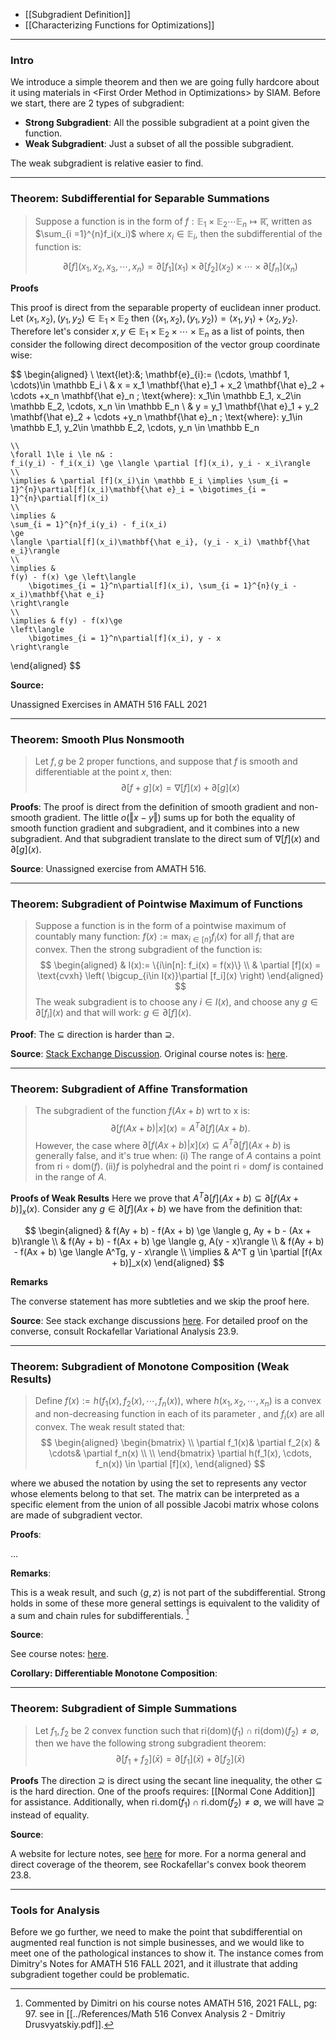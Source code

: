  * [[Subgradient Definition]]
* [[Characterizing Functions for Optimizations]]

---
### **Intro**

We introduce a simple theorem and then we are going fully hardcore about it using materials in \<First Order Method in Optimizations\> by SIAM. Before we start, there are 2 types of subgradient: 

* **Strong Subgradient**: All the possible subgradient at a point given the function. 
* **Weak Subgradient**: Just a subset of all the possible subgradient. 

The weak subgradient is relative easier to find. 

---
### **Theorem: Subdifferential for Separable Summations**

> Suppose a function is in the form of $f: \mathbb E_1 \times \mathbb E_2 \cdots \mathbb E_n \mapsto \mathbb {\bar R}$, written as $\sum_{i =1}^{n}f_i(x_i)$ where $x_i\in \mathbb E_i$, then the subdifferential of the function is: 
> 
> $$
> \partial[f](x_1, x_2, x_3,\cdots, x_n) = \partial[f_1](x_1)\times \partial [f_2](x_2)\times \cdots \times \partial [f_n](x_n)
> $$

**Proofs**

This proof is direct from the separable property of euclidean inner product. Let $(x_1, x_2), (y_1, y_2)\in \mathbb E_1\times \mathbb E_2$ then $\langle (x_1, x_2), (y_1, y_2)\rangle = \langle x_1, y_1\rangle + \langle x_2, y_2\rangle$. Therefore let's consider $x, y\in \mathbb E_1\times \mathbb E_2\times \cdots \times \mathbb E_n$ as a list of points, then consider the following direct decomposition of the vector group coordinate wise: 

$$
\begin{aligned}
    \\
    \text{let}:&\; \mathbf{e}_{i}:=  (\cdots, \mathbf 1, \cdots)\in \mathbb E_i 
    \\
    &
    x = x_1 \mathbf{\hat e}_1 + x_2 \mathbf{\hat e}_2 + \cdots +x_n \mathbf{\hat e}_n \; \text{where}: x_1\in \mathbb E_1, x_2\in \mathbb E_2, \cdots, x_n \in \mathbb E_n
    \\
    &
    y = y_1 \mathbf{\hat e}_1 + y_2 \mathbf{\hat e}_2 + \cdots +y_n \mathbf{\hat e}_n \; \text{where}: y_1\in \mathbb E_1, y_2\in \mathbb E_2, \cdots, y_n \in \mathbb E_n
    
    \\
    \forall 1\le i \le n& : 
    f_i(y_i) - f_i(x_i) \ge \langle \partial [f](x_i), y_i - x_i\rangle
    \\
    \implies & \partial [f](x_i)\in \mathbb E_i \implies \sum_{i = 1}^{n}\partial[f](x_i)\mathbf{\hat e}_i = \bigotimes_{i = 1}^{n}\partial[f](x_i)
    \\
    \implies &
    \sum_{i = 1}^{n}f_i(y_i) - f_i(x_i)
    \ge 
    \langle \partial[f](x_i)\mathbf{\hat e_i}, (y_i - x_i) \mathbf{\hat e_i}\rangle
    \\
    \implies & 
    f(y) - f(x) \ge \left\langle 
        \bigotimes_{i = 1}^n\partial[f](x_i), \sum_{i = 1}^{n}(y_i - x_i)\mathbf{\hat e_i}    
    \right\rangle
    \\
    \implies & f(y) - f(x)\ge 
    \left\langle 
        \bigotimes_{i = 1}^n\partial[f](x_i), y - x
    \right\rangle
\end{aligned}
$$


**Source:** 

Unassigned Exercises in AMATH 516 FALL 2021

---
### **Theorem: Smooth Plus Nonsmooth**

> Let $f, g$ be 2 proper functions, and suppose that $f$ is smooth and differentiable at the point $x$, then: 
> $$
>   \partial [f + g](x)  = \nabla [f](x) + \partial [g](x)
> $$

**Proofs**: 
The proof is direct from the definition of smooth gradient and non-smooth gradient. The little $o(\Vert x - y\Vert)$ sums up for both the equality of smooth function gradient and subgradient, and it combines into a new subgradient. And that subgradient translate to the direct sum of $\nabla[f](x)$ and $\partial [g](x)$. 

**Source**: Unassigned exercise from AMATH 516. 

---
### **Theorem: Subgradient of Pointwise Maximum of Functions**

> Suppose a function is in the form of a pointwise maximum of countably many function: $f(x):= \max_{i\in [n]}f_i(x)$ for all $f_i$ that are convex. Then the strong subgradient of the function is: 
> $$
> \begin{aligned}
>     & I(x):= \{i\in[n]: f_i(x) = f(x)\}
>     \\
>     & \partial [f](x) = \text{cvxh}
>     \left(
>         \bigcup_{i\in I(x)}\partial [f_i](x)
>     \right)
> \end{aligned}
> $$
> The weak subgradient is to choose any $i\in I(x)$, and choose any $g\in \partial[f_i](x)$ and that will work: $g\in \partial[f](x)$. 

**Proof**: 
The $\subseteq$ direction is harder than $\supseteq$. 


**Source**: [Stack Exchange Discussion](https://math.stackexchange.com/questions/229025/subgradients-of-function). Original course notes is: [here](http://www.seas.ucla.edu/~vandenbe/236C/lectures/subgradients.pdf). 

---
### **Theorem: Subgradient of Affine Transformation**

> The subgradient of the function $f(Ax + b)$ wrt to x is: 
> $$
>   \partial[f(Ax + b)|x](x) = A^T\partial[f](Ax + b).
> $$
> However, the case where $\partial[f(Ax + b)|x](x) \subseteq A^T\partial[f](Ax + b)$ is generally false, and it's true when: 
> (i) The range of $A$ contains a point from $\text{ri}\circ\text{dom}(f)$. 
> (ii)$f$ is polyhedral and the point $\text{ri}\circ\text{dom}f$ is contained in the range of $A$. 

**Proofs of Weak Results**
Here we prove that $A^T\partial [f](Ax + b) \subseteq \partial[f(Ax + b)]_x(x)$. Consider any $g\in \partial[f](Ax + b)$ we have from the definition that: 

$$
\begin{aligned}
    & 
    f(Ay + b) - f(Ax + b) \ge \langle g, Ay + b - (Ax + b)\rangle
    \\
    & 
    f(Ay + b) - f(Ax + b) \ge \langle g, A(y - x)\rangle
    \\
    &
    f(Ay + b) - f(Ax + b) \ge \langle A^Tg, y - x\rangle
    \\
    \implies & 
    A^T g \in \partial [f(Ax + b)]_x(x)
\end{aligned}
$$

**Remarks**

The converse statement has more subtleties and we skip the proof here. 


**Source**: See stack exchange discussions [here](https://math.stackexchange.com/questions/2656013/how-to-prove-the-affine-composition-of-the-subdifferential). For detailed proof on the converse, consult Rockafellar Variational Analysis 23.9. 


---
### **Theorem: Subgradient of Monotone Composition (Weak Results)**

> Define $f(x):= h(f_1(x), f_2(x), \cdots, f_n(x))$, where $h(x_1, x_2, \cdots, x_n)$ is a convex and non-decreasing function in each of its parameter , and $f_i(x)$ are all convex. The weak result stated that: 
> $$
> \begin{aligned}
>     \begin{bmatrix}
>           \\
>           \partial f_1(x)& \partial f_2(x) & \cdots& \partial f_n(x) 
>           \\ \\
>     \end{bmatrix}
>       \partial h(f_1(x), \cdots, f_n(x)) 
> \in \partial [f](x),
> \end{aligned}
> $$

where we abused the notation by using the set to represents any vector whose elements belong to that set. The matrix can be interpreted as a specific element from the union of all possible Jacobi matrix whose colons are made of subgradient vector. 

**Proofs**:

...


**Remarks**:

This is a weak result, and such $\langle g, z\rangle$ is not part of the subdifferential. Strong holds in some of these more general settings is equivalent to the validity of a sum and  chain rules for subdifferentials. [^1]

[^1]: Commented by Dimitri on his course notes AMATH 516, 2021 FALL, pg: 97. see in [[../References/Math 516 Convex Analysis 2 - Dmitriy Drusvyatskiy.pdf]]. 


**Source**:

See course notes: [here](http://www.seas.ucla.edu/~vandenbe/236C/lectures/subgradients.pdf). 

**Corollary: Differentiable Monotone Composition**: 





---
### **Theorem: Subgradient of Simple Summations**

> Let $f_1,f_2$ be 2 convex function such that $\text{ri}(\text{dom})(f_1) \cap \text{ri}(\text{dom})(f_2)\neq \emptyset$, then we have the following strong subgradient theorem: 
> $$
> \partial[f_1 + f_2](\bar x) = \partial[f_1](\bar x) + \partial [f_2](\bar x)
> $$

**Proofs**
The direction $\supseteq$ is direct using the secant line inequality, the other $\subseteq$ is the hard direction. One of the proofs requires: [[Normal Cone Addition]] for assistance. Additionally, when $\text{ri.dom}(f_1) \cap \text{ri.dom}(f_2)\neq \emptyset$, we will have $\supseteq$ instead of equality. 

**Source**: 

A website for lecture notes, see [here](https://maunamn.wordpress.com/8-the-subdifferential-sum-rule/) for more. For a norma general and direct coverage of the theorem, see Rockafellar's convex book theorem 23.8. 


---
### **Tools for Analysis**

Before we go further, we need to make the point that subdifferential on augmented real function is not simple businesses, and we would like to meet one of the pathological instances to show it. The instance comes from Dimitry's Notes for AMATH 516 FALL 2021, and it illustrate that adding subgradient together could be problematic. 




